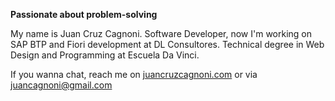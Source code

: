 **Passionate about problem-solving**

My name is Juan Cruz Cagnoni. Software Developer, now I'm working on SAP BTP and Fiori development at DL Consultores. Technical degree in Web Design and Programming at Escuela Da Vinci.

If you wanna chat, reach me on [juancruzcagnoni.com](https://juancruzcagnoni.com/) or via juancagnoni@gmail.com
